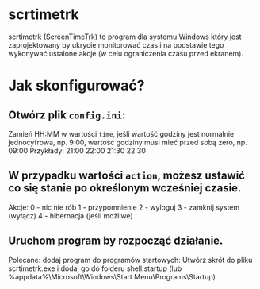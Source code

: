 # scrtimetrk
scrtimetrk (ScreenTimeTrk) to program dla systemu Windows który jest zaprojektowany by ukrycie monitorować czas i na podstawie tego wykonywać ustalone akcje (w celu ograniczenia czasu przed ekranem).

# Jak skonfigurować?
## Otwórz plik `config.ini`:
Zamień HH:MM w wartości `time`, jeśli wartość godziny jest normalnie jednocyfrowa, np. 9:00, wartość godziny musi mieć przed sobą zero, np. 09:00
			Przykłady:
			21:00
			22:00
			21:30
			22:30
			
## W przypadku wartości `action`, możesz ustawić co się stanie po określonym wcześniej czasie.
Akcje:
		0 - nic nie rób
		1 - przypomnienie
		2 - wyloguj
		3 - zamknij system (wyłącz)
		4 - hibernacja (jeśli możliwe)
	
## Uruchom program by rozpocząć działanie.
Polecane: dodaj program do programów startowych:
	Utwórz skrót do pliku scrtimetrk.exe i dodaj go do folderu shell:startup (lub %appdata%\Microsoft\Windows\Start Menu\Programs\Startup)

